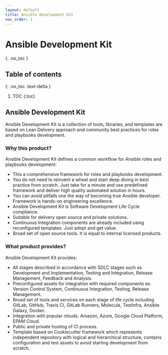 ```yaml
---
layout: default
title: Ansible Development Kit
nav_order: 1
---
```


# Ansible Development Kit
{: .no_toc }

## Table of contents
{: .no_toc .text-delta }

1. TOC
{:toc}

## Ansible Development Kit

Ansible Development Kit is a collection of tools, libraries, and templates are based on Lean Delivery approach and community best practices for roles and playbooks development.

### Why this product?

Ansible Development Kit defines a common workflow for Ansible roles and playbooks development:

- This a comprehensive framework for roles and playbooks development.
- You do not need to reinvent a wheel and start deep diving in best practice from scratch. Just take for a minute and use predefined framework and deliver high quality automated solution in hours.
- You can avoid pitfalls one the way of becoming true Ansible developer. Framework is hands-on engineering excellence.
- Ansible Development Kit is Software Development Life Cycle compliance. 
- Suitable for delivery open source and private solutions.
- Continuous Integration components are already included using reconfigured templates. Just adopt and get value.
- Broad set of open source tools. It is equal to internal licensed products.

### What product provides?

Ansible Development Kit provides:

- All stages described in accordance with SDLC stages such as Development and Implementation, Testing and Integration, Release Management, Feedback and Analysis.
- Preconfigured assets for integration with required components ex. Version Control System, Continuous Integration, Testing, Release Management.
- Broad set of tools and services on each stage of life cycle including GitLab, GitHub, Travis CI, GitLab Runners, Molecule, TestInfra, Ansible Galaxy, Docker.
- Integration with popular clouds. Amazon, Azure, Google Cloud Platform, EPAM Cloud.
- Public and private hosting of CI process.
- Template based on Cookiecutter framework which represents independent repository with logical and hierarchical structure, contains configuration and test assets to avoid starting development from scratch.
